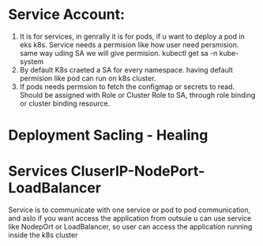 # Service Account:
1. It is for services, in genrally it is for pods, if u want to deploy a pod in eks k8s. Service needs a permision like how user need persmision. same way uding SA we will give permision.
kubectl get sa -n kube-system
2. By default K8s craeted a SA for every namespace. having default permision like pod can run on k8s cluster.
3. If pods needs permsion to fetch the configmap or secrets to read. Should be assigned with Role or Cluster Role to SA, through role binding or cluster binding resource.

# Deployment Sacling - Healing


# Services CluserIP-NodePort-LoadBalancer
Service is to communicate with one service or pod to pod communication, and aslo if you want access the application from outsuie u can use service like NodepOrt or LoadBalancer, so user can access the application running inside the k8s cluster